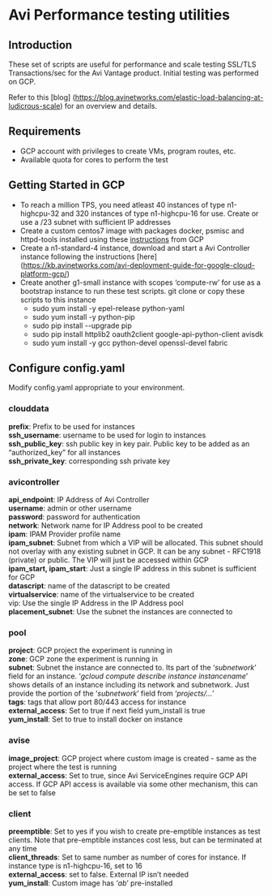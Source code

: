 # Avi Performance testing utilities

## Introduction

These set of scripts are useful for performance and scale testing SSL/TLS Transactions/sec for the Avi Vantage product. Initial testing was performed on GCP.

Refer to this [blog] (https://blog.avinetworks.com/elastic-load-balancing-at-ludicrous-scale) for an overview and details.

## Requirements

- GCP account with privileges to create VMs, program routes, etc.
- Available quota for cores to perform the test 

## Getting Started in GCP

- To reach a million TPS, you need atleast 40 instances of type n1-highcpu-32 and 320 instances of type n1-highcpu-16 for use. Create or use a /23 subnet with sufficient IP addresses
- Create a custom centos7 image with packages docker, psmisc and httpd-tools installed using these [instructions](https://cloud.google.com/compute/docs/images/create-delete-deprecate-private-images) from GCP
- Create a n1-standard-4 instance, download and start a Avi Controller instance following the instructions [here] (https://kb.avinetworks.com/avi-deployment-guide-for-google-cloud-platform-gcp/)
- Create another g1-small instance with scopes ‘compute-rw’ for use as a bootstrap instance to run these test scripts. git clone or copy these scripts to this instance
    - sudo yum install -y epel-release python-yaml
    - sudo yum install -y python-pip
    - sudo pip install --upgrade pip
    - sudo pip install httplib2 oauth2client google-api-python-client avisdk
    - sudo yum install -y gcc python-devel openssl-devel fabric

## Configure config.yaml

Modify config.yaml appropriate to your environment.

### clouddata

**prefix**: Prefix to be used for instances  
**ssh_username**: username to be used for login to instances  
**ssh_public_key**: ssh public key in key pair. Public key to be added as an “authorized_key” for all instances  
**ssh_private_key**: corresponding ssh private key  

### avicontroller

**api_endpoint**: IP Address of Avi Controller  
**username**: admin or other username  
**password**: password for authentication  
**network**: Network name for IP Address pool to be created  
**ipam**: IPAM Provider profile name  
**ipam_subnet**: Subnet from which a VIP will be allocated. This subnet should not overlay with any existing subnet in GCP. It can be any subnet - RFC1918 (private) or public. The VIP will just be accessed within GCP  
**ipam_start, ipam_start**: Just a single IP address in this subnet is sufficient for GCP  
**datascript**: name of the datascript to be created  
**virtualservice**: name of the virtualservice to be created  
vip: Use the single IP Address in the IP Address pool  
**placement_subnet**: Use the subnet the instances are connected to  

### pool

**project**: GCP project the experiment is running in  
**zone**: GCP zone the experiment is running in  
**subnet**: Subnet the instance are connected to. Its part of the ‘*subnetwork*’ field for an instance. ‘*gcloud compute describe instance instancename*’ shows details of an instance including its network and subnetwork. Just provide the portion of the ‘*subnetwork*’ field from ‘*projects/…*’  
**tags**: tags that allow port 80/443 access for instance  
**external_access**: Set to true if next field yum_install is true  
**yum_install**: Set to true to install docker on instance  

### avise

**image_project**: GCP project where custom image is created - same as the project where the test is running  
**external_access**: Set to true, since Avi ServiceEngines require GCP API access. If GCP API access is available via some other mechanism, this can be set to false  

### client

**preemptible**: Set to yes if you wish to create pre-emptible instances as test clients. Note that pre-emptible instances cost less, but can be terminated at any time  
**client_threads**: Set to same number as number of cores for instance. If instance type is n1-highcpu-16, set to 16  
**external_access**: set to false. External IP isn’t needed  
**yum_install**: Custom image has ‘*ab*’ pre-installed  
